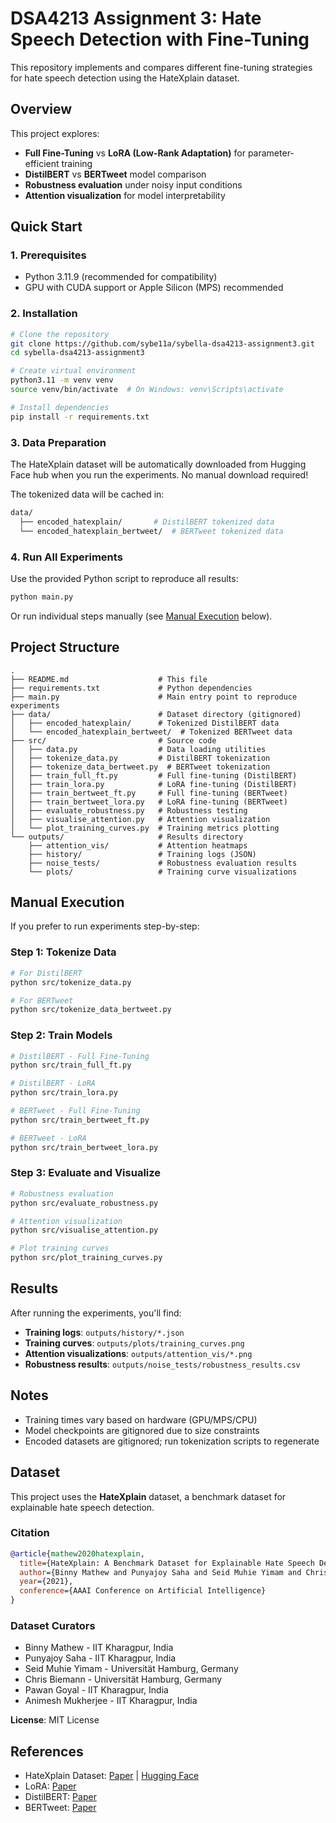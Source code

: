 # DSA4213 Assignment 3: Hate Speech Detection with Fine-Tuning

This repository implements and compares different fine-tuning strategies for hate speech detection using the HateXplain dataset.

## Overview

This project explores:
- **Full Fine-Tuning** vs **LoRA (Low-Rank Adaptation)** for parameter-efficient training
- **DistilBERT** vs **BERTweet** model comparison
- **Robustness evaluation** under noisy input conditions
- **Attention visualization** for model interpretability

## Quick Start

### 1. Prerequisites

- Python 3.11.9 (recommended for compatibility)
- GPU with CUDA support or Apple Silicon (MPS) recommended

### 2. Installation

```bash
# Clone the repository
git clone https://github.com/sybe11a/sybella-dsa4213-assignment3.git
cd sybella-dsa4213-assignment3

# Create virtual environment
python3.11 -m venv venv
source venv/bin/activate  # On Windows: venv\Scripts\activate

# Install dependencies
pip install -r requirements.txt
```

### 3. Data Preparation

The HateXplain dataset will be automatically downloaded from Hugging Face hub when you run the experiments. No manual download required!

The tokenized data will be cached in:
```bash
data/
  ├── encoded_hatexplain/       # DistilBERT tokenized data
  └── encoded_hatexplain_bertweet/  # BERTweet tokenized data
```

### 4. Run All Experiments

Use the provided Python script to reproduce all results:

```bash
python main.py
```

Or run individual steps manually (see [Manual Execution](#manual-execution) below).

## Project Structure

```
.
├── README.md                    # This file
├── requirements.txt             # Python dependencies
├── main.py                      # Main entry point to reproduce experiments
├── data/                        # Dataset directory (gitignored)
│   ├── encoded_hatexplain/      # Tokenized DistilBERT data
│   └── encoded_hatexplain_bertweet/  # Tokenized BERTweet data
├── src/                         # Source code
│   ├── data.py                  # Data loading utilities
│   ├── tokenize_data.py         # DistilBERT tokenization
│   ├── tokenize_data_bertweet.py  # BERTweet tokenization
│   ├── train_full_ft.py         # Full fine-tuning (DistilBERT)
│   ├── train_lora.py            # LoRA fine-tuning (DistilBERT)
│   ├── train_bertweet_ft.py     # Full fine-tuning (BERTweet)
│   ├── train_bertweet_lora.py   # LoRA fine-tuning (BERTweet)
│   ├── evaluate_robustness.py   # Robustness testing
│   ├── visualise_attention.py   # Attention visualization
│   └── plot_training_curves.py  # Training metrics plotting
└── outputs/                     # Results directory
    ├── attention_vis/           # Attention heatmaps
    ├── history/                 # Training logs (JSON)
    ├── noise_tests/             # Robustness evaluation results
    └── plots/                   # Training curve visualizations
```

## Manual Execution

If you prefer to run experiments step-by-step:

### Step 1: Tokenize Data

```bash
# For DistilBERT
python src/tokenize_data.py

# For BERTweet
python src/tokenize_data_bertweet.py
```

### Step 2: Train Models

```bash
# DistilBERT - Full Fine-Tuning
python src/train_full_ft.py

# DistilBERT - LoRA
python src/train_lora.py

# BERTweet - Full Fine-Tuning
python src/train_bertweet_ft.py

# BERTweet - LoRA
python src/train_bertweet_lora.py
```

### Step 3: Evaluate and Visualize

```bash
# Robustness evaluation
python src/evaluate_robustness.py

# Attention visualization
python src/visualise_attention.py

# Plot training curves
python src/plot_training_curves.py
```

## Results

After running the experiments, you'll find:

- **Training logs**: `outputs/history/*.json`
- **Training curves**: `outputs/plots/training_curves.png`
- **Attention visualizations**: `outputs/attention_vis/*.png`
- **Robustness results**: `outputs/noise_tests/robustness_results.csv`

## Notes

- Training times vary based on hardware (GPU/MPS/CPU)
- Model checkpoints are gitignored due to size constraints
- Encoded datasets are gitignored; run tokenization scripts to regenerate

## Dataset

This project uses the **HateXplain** dataset, a benchmark dataset for explainable hate speech detection.

### Citation

```bibtex
@article{mathew2020hatexplain,
  title={HateXplain: A Benchmark Dataset for Explainable Hate Speech Detection}, 
  author={Binny Mathew and Punyajoy Saha and Seid Muhie Yimam and Chris Biemann and Pawan Goyal and Animesh Mukherjee},
  year={2021},
  conference={AAAI Conference on Artificial Intelligence}
}
```

### Dataset Curators

- Binny Mathew - IIT Kharagpur, India
- Punyajoy Saha - IIT Kharagpur, India
- Seid Muhie Yimam - Universität Hamburg, Germany
- Chris Biemann - Universität Hamburg, Germany
- Pawan Goyal - IIT Kharagpur, India
- Animesh Mukherjee - IIT Kharagpur, India

**License**: MIT License

## References

- HateXplain Dataset: [Paper](https://arxiv.org/abs/2012.10289) | [Hugging Face](https://huggingface.co/datasets/Hate-speech-CNERG/hatexplain)
- LoRA: [Paper](https://arxiv.org/abs/2106.09685)
- DistilBERT: [Paper](https://arxiv.org/abs/1910.01108)
- BERTweet: [Paper](https://arxiv.org/abs/2005.10200)